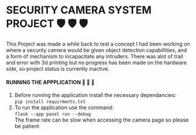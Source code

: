 # SECURITY CAMERA SYSTEM PROJECT 🛡️ 🛡️ 🛡️
This Project was made a while back to test a concept I had been working on where a security camera would be given object detection capabillities,
and a form of mechanism to incapacitate any intruders. There was alot of trail and error with 3d printing but no progress has been made on the hardware side, so
project status is currently inactive.

#### RUNNING THE APPPLICATION 💾 💾 💾
1. Before running the application install the necessary dependancies: <br>
```pip install requirments.txt``` <br>
2. To run the application use the command: <br>
```flask --app panel run --debug ``` 
<br>The frame rate can be slow when accessing the camera page so please be patient
